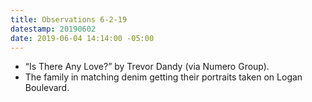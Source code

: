 ```yaml
---
title: Observations 6-2-19
datestamp: 20190602
date: 2019-06-04 14:14:00 -05:00
---
```


- “Is There Any Love?” by Trevor Dandy (via Numero Group).
- The family in matching denim getting their portraits taken on Logan Boulevard.
